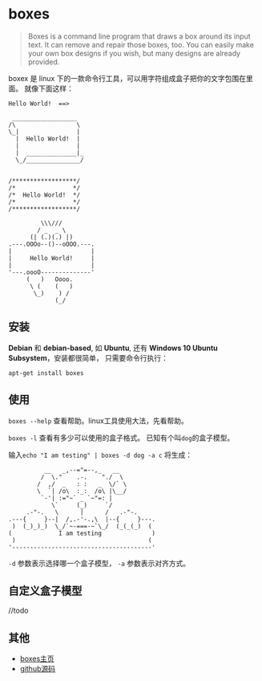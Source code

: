 
boxes
=========================

 
> Boxes is a command line program that draws a box around its input text. 
It can remove and repair those boxes, too. 
You can easily make your own box designs if you wish, but many designs are already provided.
    

boxex 是 linux 下的一款命令行工具，可以用字符组成盒子把你的文字包围在里面。
就像下面这样：

    Hello World!  ==>

     __________________
    /\                 \  
    \_|                |  
      |  Hello World!  |  
      |                |  
      |  ______________|_ 
      \_/_______________/
    
    
    /******************/
    /*                */
    /*  Hello World!  */
    /*                */
    /******************/
     
             \\\///
            / _  _ \
          (| (.)(.) |)
    .---.OOOo--()--oOOO.---.
    |                      |
    |     Hello World!     |
    |                      |
    '---.oooO--------------'
         (   )   Oooo.
          \ (    (   )
           \_)    ) /
                 (_/


    

安装
-----------------------

**Debian** 和 **debian-based**, 如 **Ubuntu**, 还有 **Windows 10 Ubuntu Subsystem**，安装都很简单，
只需要命令行执行： 

`apt-get install boxes`

使用
-----------------------

`boxes --help`  查看帮助。linux工具使用大法，先看帮助。

`boxes -l`  查看有多少可以使用的盒子格式。 已知有个叫`dog`的盒子模型。

输入`echo "I am testing" | boxes -d dog -a c` 将生成：
```
          __   _,--="=--,_   __
         /  \."    .-.    "./  \
        /  ,/  _   : :   _  \/` \
        \  `| /o\  :_:  /o\ |\__/
         `-'| :="~` _ `~"=: |
            \`     (_)     `/
     .-"-.   \      |      /   .-"-.
.---{     }--|  /,.-'-.,\  |--{     }---.
 )  (_)_)_)  \_/`~-===-~`\_/  (_(_(_)  (
(             I am testing              )
 )                                     (
'---------------------------------------'
```
`-d` 参数表示选择哪一个盒子模型，
`-a` 参数表示对齐方式。

自定义盒子模型
-------------------

//todo

其他
-----------------

* [boxes主页](http://boxes.thomasjensen.com/)
* [github源码](https://github.com/ascii-boxes/boxes)

